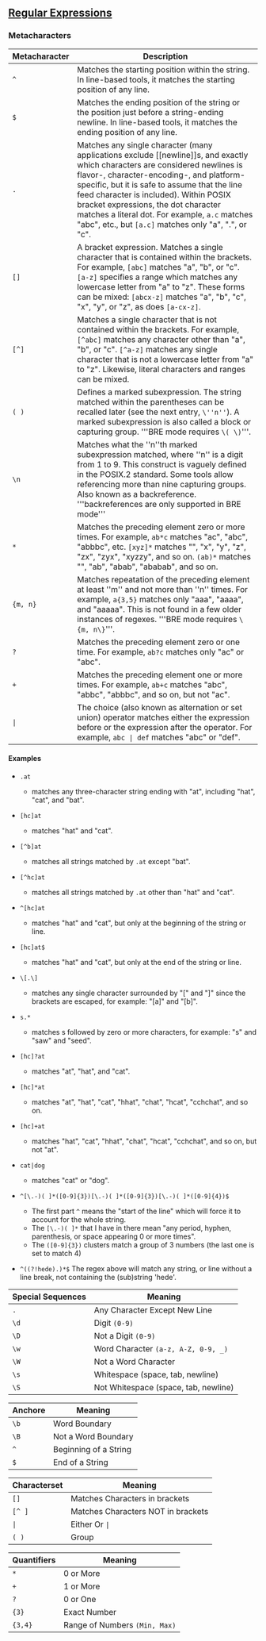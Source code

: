 ## [Regular Expressions](https://en.wikipedia.org/wiki/Regular_expression)

### Metacharacters

| Metacharacter | Description                                                                                                                                                                                                                                                                                                                                                                                                          |
| ------------- | -------------------------------------------------------------------------------------------------------------------------------------------------------------------------------------------------------------------------------------------------------------------------------------------------------------------------------------------------------------------------------------------------------------------- |
| `^`           | Matches the starting position within the string. In line-based tools, it matches the starting position of any line.                                                                                                                                                                                                                                                                                                  |
| `$`           | Matches the ending position of the string or the position just before a string-ending newline. In line-based tools, it matches the ending position of any line.                                                                                                                                                                                                                                                      |
| `.`           | Matches any single character (many applications exclude [[newline]]s, and exactly which characters are considered newlines is flavor-, character-encoding-, and platform-specific, but it is safe to assume that the line feed character is included). Within POSIX bracket expressions, the dot character matches a literal dot. For example, `a.c` matches "abc", etc., but `[a.c]` matches only "a", ".", or "c". |
| `[]`          | A bracket expression. Matches a single character that is contained within the brackets. For example, `[abc]` matches "a", "b", or "c". `[a-z]` specifies a range which matches any lowercase letter from "a" to "z". These forms can be mixed: `[abcx-z]` matches "a", "b", "c", "x", "y", or "z", as does `[a-cx-z]`.                                                                                               |
| `[^]`         | Matches a single character that is not contained within the brackets. For example, `[^abc]` matches any character other than "a", "b", or "c". `[^a-z]` matches any single character that is not a lowercase letter from "a" to "z". Likewise, literal characters and ranges can be mixed.                                                                                                                           |
| `( )`         | Defines a marked subexpression. The string matched within the parentheses can be recalled later (see the next entry, `\''n''`). A marked subexpression is also called a block or capturing group. '''BRE mode requires `\( \)`'''.                                                                                                                                                                                   |
| `\n`          | Matches what the ''n''th marked subexpression matched, where ''n'' is a digit from 1 to 9. This construct is vaguely defined in the POSIX.2 standard. Some tools allow referencing more than nine capturing groups. Also known as a backreference. '''backreferences are only supported in BRE mode'''                                                                                                               |
| `*`           | Matches the preceding element zero or more times. For example, `ab*c` matches "ac", "abc", "abbbc", etc. `[xyz]*` matches "", "x", "y", "z", "zx", "zyx", "xyzzy", and so on. `(ab)*` matches "", "ab", "abab", "ababab", and so on.                                                                                                                                                                                 |
| `{m, n}`      | Matches repeatation of the preceding element at least ''m'' and not more than ''n'' times. For example, `a{3,5}` matches only "aaa", "aaaa", and "aaaaa". This is not found in a few older instances of regexes. '''BRE mode requires `\{m, n\}`'''.                                                                                                                                                                 |
| `?`           | Matches the preceding element zero or one time. For example, `ab?c` matches only "ac" or "abc".                                                                                                                                                                                                                                                                                                                      |
| `+`           | Matches the preceding element one or more times. For example, `ab+c` matches "abc", "abbc", "abbbc", and so on, but not "ac".                                                                                                                                                                                                                                                                                        |
| `\|`          | The choice (also known as alternation or set union) operator matches either the expression before or the expression after the operator. For example, `abc \| def` matches "abc" or "def".                                                                                                                                                                                                                            |

#### Examples

-   `.at`
    -   matches any three-character string ending with "at", including "hat", "cat", and "bat".
-   `[hc]at`
    -   matches "hat" and "cat".
-   `[^b]at`
    -   matches all strings matched by `.at` except "bat".
-   `[^hc]at`
    -   matches all strings matched by `.at` other than "hat" and "cat".
-   `^[hc]at`
    -   matches "hat" and "cat", but only at the beginning of the string or line.
-   `[hc]at$`
    -   matches "hat" and "cat", but only at the end of the string or line.
-   `\[.\]`
    -   matches any single character surrounded by "[" and "]" since the brackets are escaped, for example: "[a]" and "[b]".
-   `s.*`

    -   matches s followed by zero or more characters, for example: "s" and "saw" and "seed".

-   `[hc]?at`
    -   matches "at", "hat", and "cat".
-   `[hc]*at`
    -   matches "at", "hat", "cat", "hhat", "chat", "hcat", "cchchat", and so on.
-   `[hc]+at`
    -   matches "hat", "cat", "hhat", "chat", "hcat", "cchchat", and so on, but not "at".
-   `cat|dog`
    -   matches "cat" or "dog".
-   `^[\.-)( ]*([0-9]{3})[\.-)( ]*([0-9]{3})[\.-)( ]*([0-9]{4})$`

    -   The first part `^` means the "start of the line" which will force it to account for the whole string.
    -   The `[\.-)( ]*` that I have in there mean "any period, hyphen, parenthesis, or space appearing 0 or more times".
    -   The `([0-9]{3})` clusters match a group of 3 numbers (the last one is set to match 4)

-   `^((?!hede).)*$`
    The regex above will match any string, or line without a line break, not containing the (sub)string 'hede'.

| Special Sequences | Meaning                              |
| ----------------- | ------------------------------------ |
| `.`               | Any Character Except New Line        |
| `\d`              | Digit `(0-9)`                        |
| `\D`              | Not a Digit `(0-9)`                  |
| `\w`              | Word Character `(a-z, A-Z, 0-9, _)`  |
| `\W`              | Not a Word Character                 |
| `\s`              | Whitespace (space, tab, newline)     |
| `\S`              | Not Whitespace (space, tab, newline) |

| Anchore | Meaning               |
| ------- | --------------------- |
| `\b`    | Word Boundary         |
| `\B`    | Not a Word Boundary   |
| `^`     | Beginning of a String |
| `$`     | End of a String       |

| Characterset | Meaning                            |
| ------------ | ---------------------------------- |
| `[]`         | Matches Characters in brackets     |
| `[^ ]`       | Matches Characters NOT in brackets |
| `\|`         | Either Or `\|`                     |
| `( )`        | Group                              |

| Quantifiers | Meaning                       |
| ----------- | ----------------------------- |
| `*`         | 0 or More                     |
| `+`         | 1 or More                     |
| `?`         | 0 or One                      |
| `{3}`       | Exact Number                  |
| `{3,4}`     | Range of Numbers `(Min, Max)` |
